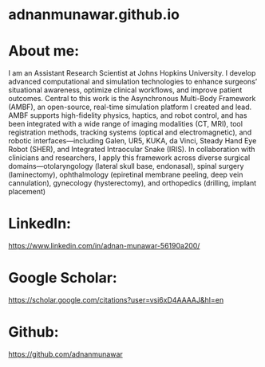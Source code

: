 # adnanmunawar.github.io

# About me:
I am an Assistant Research Scientist at Johns Hopkins University. I develop advanced computational and simulation technologies to enhance surgeons’ situational awareness, optimize clinical workflows, and improve patient outcomes. Central to this work is the Asynchronous Multi-Body Framework (AMBF), an open-source, real-time simulation platform I created and lead. AMBF supports high-fidelity physics, haptics, and robot control, and has been integrated with a wide range of imaging modalities (CT, MRI), tool registration methods, tracking systems (optical and electromagnetic), and robotic interfaces—including Galen, UR5, KUKA, da Vinci, Steady Hand Eye Robot (SHER), and Integrated Intraocular Snake (IRIS). In collaboration with clinicians and researchers, I apply this framework across diverse surgical domains—otolaryngology (lateral skull base, endonasal), spinal surgery (laminectomy), ophthalmology (epiretinal membrane peeling, deep vein cannulation), gynecology (hysterectomy), and orthopedics (drilling, implant placement)

# LinkedIn:
https://www.linkedin.com/in/adnan-munawar-56190a200/

# Google Scholar: 
https://scholar.google.com/citations?user=vsi6xD4AAAAJ&hl=en

# Github:
https://github.com/adnanmunawar


